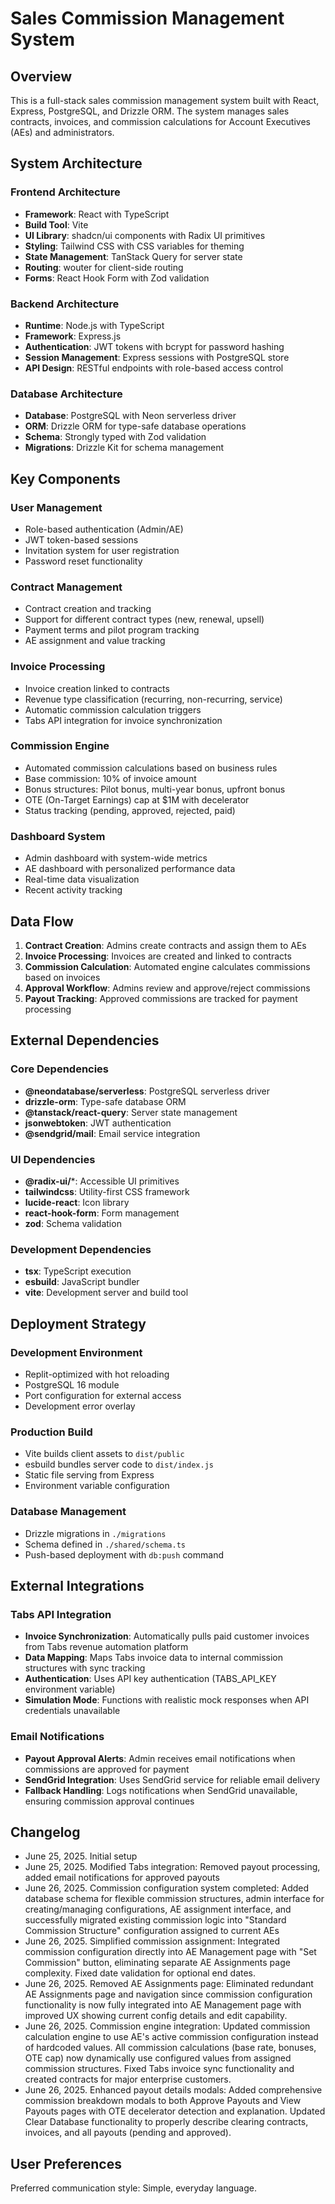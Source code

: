 # Sales Commission Management System

## Overview

This is a full-stack sales commission management system built with React, Express, PostgreSQL, and Drizzle ORM. The system manages sales contracts, invoices, and commission calculations for Account Executives (AEs) and administrators.

## System Architecture

### Frontend Architecture
- **Framework**: React with TypeScript
- **Build Tool**: Vite
- **UI Library**: shadcn/ui components with Radix UI primitives
- **Styling**: Tailwind CSS with CSS variables for theming
- **State Management**: TanStack Query for server state
- **Routing**: wouter for client-side routing
- **Forms**: React Hook Form with Zod validation

### Backend Architecture
- **Runtime**: Node.js with TypeScript
- **Framework**: Express.js
- **Authentication**: JWT tokens with bcrypt for password hashing
- **Session Management**: Express sessions with PostgreSQL store
- **API Design**: RESTful endpoints with role-based access control

### Database Architecture
- **Database**: PostgreSQL with Neon serverless driver
- **ORM**: Drizzle ORM for type-safe database operations
- **Schema**: Strongly typed with Zod validation
- **Migrations**: Drizzle Kit for schema management

## Key Components

### User Management
- Role-based authentication (Admin/AE)
- JWT token-based sessions
- Invitation system for user registration
- Password reset functionality

### Contract Management
- Contract creation and tracking
- Support for different contract types (new, renewal, upsell)
- Payment terms and pilot program tracking
- AE assignment and value tracking

### Invoice Processing
- Invoice creation linked to contracts
- Revenue type classification (recurring, non-recurring, service)
- Automatic commission calculation triggers
- Tabs API integration for invoice synchronization

### Commission Engine
- Automated commission calculations based on business rules
- Base commission: 10% of invoice amount
- Bonus structures: Pilot bonus, multi-year bonus, upfront bonus
- OTE (On-Target Earnings) cap at $1M with decelerator
- Status tracking (pending, approved, rejected, paid)

### Dashboard System
- Admin dashboard with system-wide metrics
- AE dashboard with personalized performance data
- Real-time data visualization
- Recent activity tracking

## Data Flow

1. **Contract Creation**: Admins create contracts and assign them to AEs
2. **Invoice Processing**: Invoices are created and linked to contracts
3. **Commission Calculation**: Automated engine calculates commissions based on invoices
4. **Approval Workflow**: Admins review and approve/reject commissions
5. **Payout Tracking**: Approved commissions are tracked for payment processing

## External Dependencies

### Core Dependencies
- **@neondatabase/serverless**: PostgreSQL serverless driver
- **drizzle-orm**: Type-safe database ORM
- **@tanstack/react-query**: Server state management
- **jsonwebtoken**: JWT authentication
- **@sendgrid/mail**: Email service integration

### UI Dependencies
- **@radix-ui/***: Accessible UI primitives
- **tailwindcss**: Utility-first CSS framework
- **lucide-react**: Icon library
- **react-hook-form**: Form management
- **zod**: Schema validation

### Development Dependencies
- **tsx**: TypeScript execution
- **esbuild**: JavaScript bundler
- **vite**: Development server and build tool

## Deployment Strategy

### Development Environment
- Replit-optimized with hot reloading
- PostgreSQL 16 module
- Port configuration for external access
- Development error overlay

### Production Build
- Vite builds client assets to `dist/public`
- esbuild bundles server code to `dist/index.js`
- Static file serving from Express
- Environment variable configuration

### Database Management
- Drizzle migrations in `./migrations`
- Schema defined in `./shared/schema.ts`
- Push-based deployment with `db:push` command

## External Integrations

### Tabs API Integration
- **Invoice Synchronization**: Automatically pulls paid customer invoices from Tabs revenue automation platform
- **Data Mapping**: Maps Tabs invoice data to internal commission structures with sync tracking
- **Authentication**: Uses API key authentication (TABS_API_KEY environment variable)
- **Simulation Mode**: Functions with realistic mock responses when API credentials unavailable

### Email Notifications
- **Payout Approval Alerts**: Admin receives email notifications when commissions are approved for payment
- **SendGrid Integration**: Uses SendGrid service for reliable email delivery
- **Fallback Handling**: Logs notifications when SendGrid unavailable, ensuring commission approval continues

## Changelog

- June 25, 2025. Initial setup
- June 25, 2025. Modified Tabs integration: Removed payout processing, added email notifications for approved payouts
- June 26, 2025. Commission configuration system completed: Added database schema for flexible commission structures, admin interface for creating/managing configurations, AE assignment interface, and successfully migrated existing commission logic into "Standard Commission Structure" configuration assigned to current AEs
- June 26, 2025. Simplified commission assignment: Integrated commission configuration directly into AE Management page with "Set Commission" button, eliminating separate AE Assignments page complexity. Fixed date validation for optional end dates.
- June 26, 2025. Removed AE Assignments page: Eliminated redundant AE Assignments page and navigation since commission configuration functionality is now fully integrated into AE Management page with improved UX showing current config details and edit capability.
- June 26, 2025. Commission engine integration: Updated commission calculation engine to use AE's active commission configuration instead of hardcoded values. All commission calculations (base rate, bonuses, OTE cap) now dynamically use configured values from assigned commission structures. Fixed Tabs invoice sync functionality and created contracts for major enterprise customers.
- June 26, 2025. Enhanced payout details modals: Added comprehensive commission breakdown modals to both Approve Payouts and View Payouts pages with OTE decelerator detection and explanation. Updated Clear Database functionality to properly describe clearing contracts, invoices, and all payouts (pending and approved).

## User Preferences

Preferred communication style: Simple, everyday language.